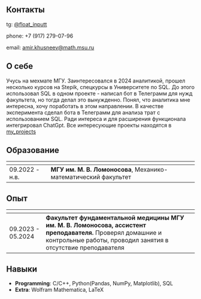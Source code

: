## Контакты
tg: [@float_inputt](<https://t.me/float_inputt>)

phone: +7 (917) 279-07-96

email: amir.khusneev@math.msu.ru

## О себе
Учусь на мехмате МГУ. Заинтересовался в 2024 аналитикой, прошел несколько курсов на Stepik, спецкурсы в Университете по SQL. До этого использовал SQL в одном проекте - написал бот в Телеграмм для нужд факультета, но тогда делал это вынужденно. Понял, что аналитика мне интересна, хочу поработать в этом направлении. В качестве эксперимента сделал бота в Телеграмм для анализа трат с использованием SQL. Ради интереса и для расширения функционала интегрировал ChatGpt. Все интересующие проекты находятся в [my_projects](https://github.com/korol-khleba/my_projects)

## Образование
| <!-- -->          | <!-- -->           |
| ----------------- | ------------------ |
| 09.2022 - н.в.    | **МГУ им. М. В. Ломоносова**, Механико-математический факультет |

## Опыт
| <!-- -->          | <!-- --> |
| ----------------- | -------- |
| 09.2023 - 05.2024 | **Факультет фундаментальной медицины МГУ им. М. В. Ломоносова, ассистент преподавателя.** Проверял домашние и контрольные работы, проводил занятия в отсутствие преподавателя |

## Навыки
- **Programming**: C/C++, Python(Pandas, NumPy, Matplotlib), SQL
- **Extra**: Wolfram Mathematica, LaTeX
